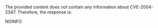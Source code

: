 The provided content does not contain any information about CVE-2004-2347. Therefore, the response is:

NOINFO